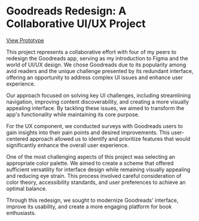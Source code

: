 # Goodreads Redesign: A Collaborative UI/UX Project

[View Prototype](https://www.figma.com/proto/RLNOPyBQ6eWlWCAPURgWmj/LF-Wireframe?page-id=0%3A1&node-id=192-2383&node-type=canvas&viewport=1062%2C331%2C0.26&t=L70IPqZsmtaxo4YQ-1&scaling=scale-down&content-scaling=fixed&starting-point-node-id=192%3A2383)

This project represents a collaborative effort with four of my peers to redesign the Goodreads app, serving as my introduction to Figma and the world of UI/UX design. We chose Goodreads due to its popularity among avid readers and the unique challenge presented by its redundant interface, offering an opportunity to address complex UI issues and enhance user experience.

Our approach focused on solving key UI challenges, including streamlining navigation, improving content discoverability, and creating a more visually appealing interface. By tackling these issues, we aimed to transform the app's functionality while maintaining its core purpose.

For the UX component, we conducted surveys with Goodreads users to gain insights into their pain points and desired improvements. This user-centered approach allowed us to identify and prioritize features that would significantly enhance the overall user experience.

One of the most challenging aspects of this project was selecting an appropriate color palette. We aimed to create a scheme that offered sufficient versatility for interface design while remaining visually appealing and reducing eye strain. This process involved careful consideration of color theory, accessibility standards, and user preferences to achieve an optimal balance.

Through this redesign, we sought to modernize Goodreads' interface, improve its usability, and create a more engaging platform for book enthusiasts.


